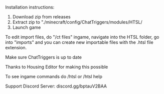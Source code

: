 Installation instructions:
1. Download zip from releases
2. Extract zip to "./minecraft/config/ChatTriggers/modules/HTSL/
3. Launch game

To edit import files, do "/ct files" ingame, navigate into the HTSL folder, go into "imports" and you can create new importable files with the .htsl file extension.

Make sure ChatTriggers is up to date

Thanks to Housing Editor for making this possible

To see ingame commands do /htsl or /htsl help

Support Discord Server: discord.gg/bptauV2BAA
